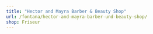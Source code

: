 ```yaml
---
title: "Hector and Mayra Barber & Beauty Shop"
url: /fontana/hector-and-mayra-barber-und-beauty-shop/
shop: Friseur
---
```

